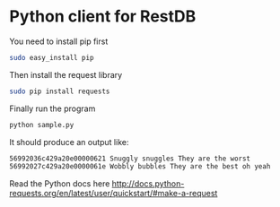 # Python client for RestDB

You need to install pip first
```sh
sudo easy_install pip
```

Then install the request library
```sh
sudo pip install requests
```
Finally run the program
```sh
python sample.py
```
It should produce an output like:
```sh
56992036c429a20e00000621 Snuggly snuggles They are the worst
56992027c429a20e0000061e Wobbly bubbles They are the best oh yeah
```

Read the Python docs here
http://docs.python-requests.org/en/latest/user/quickstart/#make-a-request